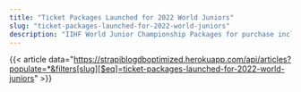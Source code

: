 ```yaml
---
title: "Ticket Packages Launched for 2022 World Juniors"
slug: "ticket-packages-launched-for-2022-world-juniors"
description: "IIHF World Junior Championship Packages for purchase include two Edmonton package and an Red Deer package available for purchase"
---
```


{{< article data="https://strapiblogdboptimized.herokuapp.com/api/articles?populate=*&filters[slug][$eq]=ticket-packages-launched-for-2022-world-juniors" >}}
